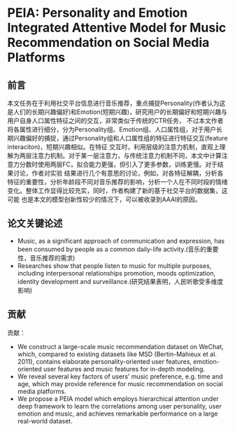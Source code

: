 # PEIA: Personality and Emotion Integrated Attentive Model for Music Recommendation on Social Media Platforms 
## 前言
本文任务在于利用社交平台信息进行音乐推荐，重点捕捉Personality(作者认为这是人们的长期兴趣偏好)和Emotion(短期兴趣)，研究用户的长期偏好和短期兴趣与用户自身人口属性特征之间的交互，非常类似于传统的CTR任务，
不过本文作者将各属性进行细分，分为Personality组、Emotion组、人口属性组，对于用户长期兴趣偏好的捕捉，通过Personality组和人口属性组的特征进行特征交互(feature interaciton)，短期兴趣相似。在特征
交互时，利用层级的注意力机制，直观上理解为两层注意力机制。对于某一层注意力，与传统注意力机制不同，本文中计算注意力分数时使用两层FC，拟合能力更强，但引入了更多参数，训练更慢。对于结果讨论，作者对实验
结果进行几个有意思的讨论，例如，对各特征解耦，分析各特征的重要性，分析年龄段不同对音乐推荐的影响，分析一个人在不同时段的情绪变化。整体工作显得比较充实，同时，作者构建了新的基于社交平台的数据集，这可能
也是本文的模型创新性较少的情况下，可以被收录到AAAI的原因。
## 论文关键论述
* Music, as a significant approach of communication and expression, has been consumed by people as a common daily-life activity.(音乐的重要性，音乐推荐的需求)
* Researches show that people listen to music for multiple purposes, including interpersonal relationships promotion, moods optimization, identity development and surveillance.(研究结果表明，人民听歌受多维度影响)

## 贡献
贡献：
* We construct a large-scale music recommendation dataset on WeChat, which, compared to existing datasets like MSD (Bertin-Mahieux et al. 2011), contains elaborate personality-oriented user features, emotion-oriented user features and music features for in-depth modeling.
* We reveal several key factors of users’ music preference, e.g. time and age, which may provide reference for music recommendation on social media platforms. 
* We propose a PEIA model which employs hierarchical attention under deep framework to learn the correlations among user personality, user emotion and music, and achieves remarkable performance on a large real-world dataset. 

